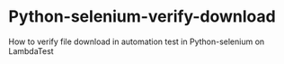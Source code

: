 # Python-selenium-verify-download
How to verify file download in automation test in Python-selenium on LambdaTest
